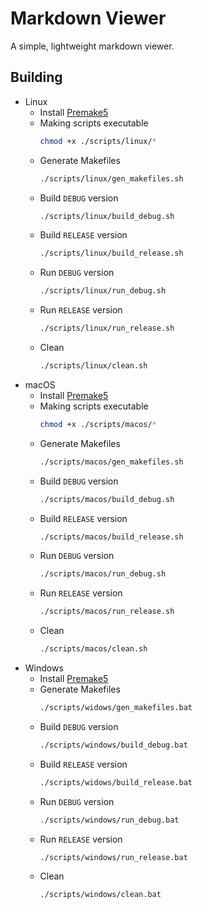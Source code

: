 # Markdown Viewer

A simple, lightweight markdown viewer.

## Building
- Linux
  - Install [Premake5](https://premake.github.io/)
  - Making scripts executable
    ```bash
    chmod +x ./scripts/linux/*
    ```
  - Generate Makefiles
    ```bash
    ./scripts/linux/gen_makefiles.sh
    ```
  - Build `DEBUG` version
    ```bash
    ./scripts/linux/build_debug.sh
    ```
  - Build `RELEASE` version
    ```bash
    ./scripts/linux/build_release.sh
    ```
  - Run `DEBUG` version
    ```bash
    ./scripts/linux/run_debug.sh
    ```
  - Run `RELEASE` version
    ```bash
    ./scripts/linux/run_release.sh
    ```
  - Clean
    ```bash
    ./scripts/linux/clean.sh
    ```
- macOS
  - Install [Premake5](https://premake.github.io/)
  - Making scripts executable
    ```bash
    chmod +x ./scripts/macos/*
    ```
  - Generate Makefiles
    ```bash
    ./scripts/macos/gen_makefiles.sh
    ```
  - Build `DEBUG` version
    ```bash
    ./scripts/macos/build_debug.sh
    ```
  - Build `RELEASE` version
    ```bash
    ./scripts/macos/build_release.sh
    ```
  - Run `DEBUG` version
    ```bash
    ./scripts/macos/run_debug.sh
    ```
  - Run `RELEASE` version
    ```bash
    ./scripts/macos/run_release.sh
    ```
  - Clean
    ```bash
    ./scripts/macos/clean.sh
    ```
- Windows
  - Install [Premake5](https://premake.github.io/)
  - Generate Makefiles
    ```bash
    ./scripts/widows/gen_makefiles.bat
    ```
  - Build `DEBUG` version
    ```bash
    ./scripts/windows/build_debug.bat
    ```
  - Build `RELEASE` version
    ```bash
    ./scripts/widows/build_release.bat
    ```
  - Run `DEBUG` version
    ```bash
    ./scripts/windows/run_debug.bat
    ```
  - Run `RELEASE` version
    ```bash
    ./scripts/windows/run_release.bat
    ```
  - Clean
    ```bash
    ./scripts/windows/clean.bat
    ```
